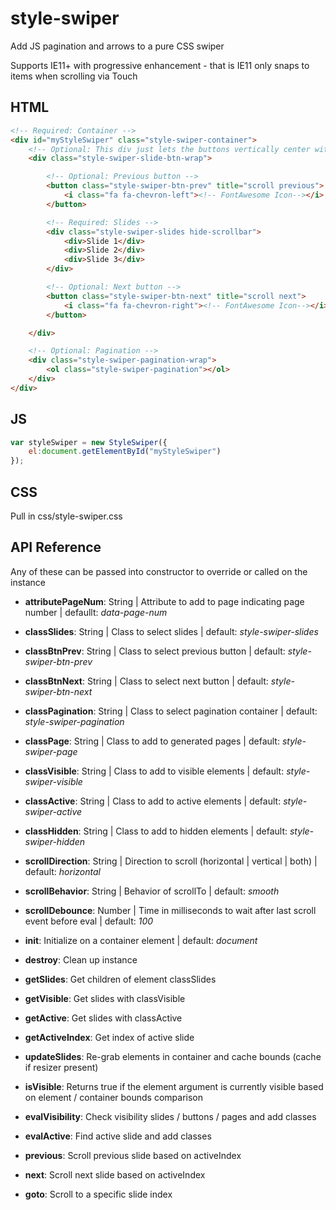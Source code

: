 # style-swiper
Add JS pagination and arrows to a pure CSS swiper

Supports IE11+ with progressive enhancement - that is IE11 only snaps to items when scrolling via Touch

## HTML
```html
<!-- Required: Container -->
<div id="myStyleSwiper" class="style-swiper-container">
	<!-- Optional: This div just lets the buttons vertically center with the slides minus the pagination  -->
	<div class="style-swiper-slide-btn-wrap">

		<!-- Optional: Previous button -->
		<button class="style-swiper-btn-prev" title="scroll previous">
			<i class="fa fa-chevron-left"><!-- FontAwesome Icon--></i>
		</button>

		<!-- Required: Slides -->
		<div class="style-swiper-slides hide-scrollbar">
			<div>Slide 1</div>
			<div>Slide 2</div>
			<div>Slide 3</div>
		</div>

		<!-- Optional: Next button -->
		<button class="style-swiper-btn-next" title="scroll next">
			<i class="fa fa-chevron-right"><!-- FontAwesome Icon--></i>
		</button>

	</div>

	<!-- Optional: Pagination -->
	<div class="style-swiper-pagination-wrap">
		<ol class="style-swiper-pagination"></ol>
	</div>
</div>
```

## JS
```javascript
var styleSwiper = new StyleSwiper({
	el:document.getElementById("myStyleSwiper")
});
```

## CSS
Pull in css/style-swiper.css

## API Reference
Any of these can be passed into constructor to override or called on the instance
- **attributePageNum**: String | Attribute to add to page indicating page number | defaullt: *data-page-num*
- **classSlides**: String | Class to select slides | default: *style-swiper-slides*
- **classBtnPrev**: String | Class to select previous button | default: *style-swiper-btn-prev*
- **classBtnNext**: String | Class to select next button | default: *style-swiper-btn-next*
- **classPagination**: String | Class to select pagination container | default: *style-swiper-pagination*
- **classPage**: String | Class to add to generated pages | default: *style-swiper-page*
- **classVisible**: String | Class to add to visible elements | default: *style-swiper-visible*
- **classActive**: String | Class to add to active elements | default: *style-swiper-active*
- **classHidden**: String | Class to add to hidden elements | default: *style-swiper-hidden*

- **scrollDirection**: String | Direction to scroll (horizontal | vertical | both) | default: *horizontal*
- **scrollBehavior**: String | Behavior of scrollTo | default: *smooth*
- **scrollDebounce**: Number | Time in milliseconds to wait after last scroll event before eval | default: *100*

- **init**: Initialize on a container element | default: *document*
- **destroy**: Clean up instance
- **getSlides**: Get children of element classSlides
- **getVisible**: Get slides with classVisible
- **getActive**: Get slides with classActive
- **getActiveIndex**: Get index of active slide
- **updateSlides**: Re-grab elements in container and cache bounds (cache if resizer present)
- **isVisible**: Returns true if the element argument is currently visible based on element / container bounds comparison
- **evalVisibility**: Check visibility slides / buttons / pages and add classes
- **evalActive**: Find active slide and add classes
- **previous**: Scroll previous slide based on activeIndex
- **next**: Scroll next slide based on activeIndex
- **goto**: Scroll to a specific slide index